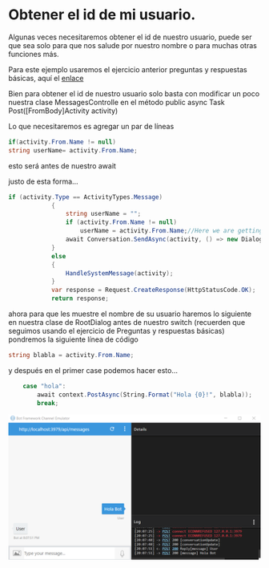 # Obtener el id de mi usuario.

Algunas veces necesitaremos obtener el id de nuestro usuario, puede ser que sea solo para que nos salude por nuestro nombre o para muchas otras funciones más.

Para este ejemplo usaremos el ejercicio anterior preguntas y respuestas básicas, aquí el [enlace](https://github.com/aminespinoza/Curso-bots/tree/master/Ejercicios/9.%20Preguntas%20y%20respuestas%20b%C3%A1sicas)

Bien para obtener el id de nuestro usuario solo basta con modificar un poco nuestra clase MessagesControlle en el método public async Task<HttpResponseMessage> Post([FromBody]Activity activity)


Lo que necesitaremos es agregar un par de líneas 

``` csharp - C
if(activity.From.Name != null)
string userName= activity.From.Name;
``` 

esto será antes de nuestro await

justo de esta forma…

``` csharp - C
if (activity.Type == ActivityTypes.Message)
            {
                string userName = "";
                if (activity.From.Name != null)
                    userName = activity.From.Name;//Here we are getting user name
                await Conversation.SendAsync(activity, () => new Dialogs.RootDialog());
            }
            else
            {
                HandleSystemMessage(activity);
            }
            var response = Request.CreateResponse(HttpStatusCode.OK);
            return response;
``` 

ahora para que les muestre el nombre de su usuario haremos lo siguiente en nuestra clase de RootDialog antes de nuestro switch (recuerden que seguimos usando el ejercicio de Preguntas y respuestas básicas) pondremos la siguiente línea de código 

``` csharp - C
string blabla = activity.From.Name;
``` 

y después en el primer case podemos hacer esto...

``` csharp - C
    case "hola":
        await context.PostAsync(String.Format("Hola {0}!", blabla));
        break;
``` 


<img src="Imagenes/user.PNG"/>
